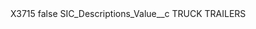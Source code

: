 <?xml version="1.0" encoding="UTF-8"?>
<CustomMetadata xmlns="http://soap.sforce.com/2006/04/metadata" xmlns:xsi="http://www.w3.org/2001/XMLSchema-instance" xmlns:xsd="http://www.w3.org/2001/XMLSchema">
    <label>X3715</label>
    <protected>false</protected>
    <values>
        <field>SIC_Descriptions_Value__c</field>
        <value xsi:type="xsd:string">TRUCK TRAILERS</value>
    </values>
</CustomMetadata>
